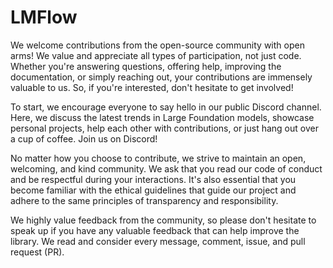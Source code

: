 # LMFlow

We welcome contributions from the open-source community with open arms! We value and appreciate all types of participation, not just code. Whether you're answering questions, offering help, improving the documentation, or simply reaching out, your contributions are immensely valuable to us. So, if you're interested, don't hesitate to get involved!

To start, we encourage everyone to say hello in our public Discord channel. Here, we discuss the latest trends in Large Foundation models, showcase personal projects, help each other with contributions, or just hang out over a cup of coffee. Join us on Discord!

No matter how you choose to contribute, we strive to maintain an open, welcoming, and kind community. We ask that you read our code of conduct and be respectful during your interactions. It's also essential that you become familiar with the ethical guidelines that guide our project and adhere to the same principles of transparency and responsibility.

We highly value feedback from the community, so please don't hesitate to speak up if you have any valuable feedback that can help improve the library. We read and consider every message, comment, issue, and pull request (PR).
